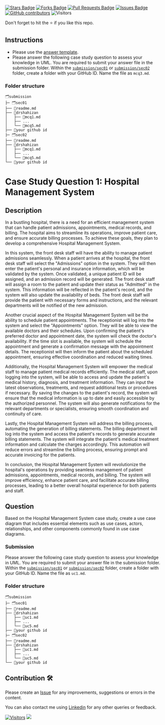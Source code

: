 <a href="https://github.com/drshahizan/software-engineering/stargazers"><img src="https://img.shields.io/github/stars/drshahizan/software-engineering" alt="Stars Badge"/></a>
<a href="https://github.com/drshahizan/software-engineering/network/members"><img src="https://img.shields.io/github/forks/drshahizan/software-engineering" alt="Forks Badge"/></a>
<a href="https://github.com/drshahizan/software-engineering/pulls"><img src="https://img.shields.io/github/issues-pr/drshahizan/software-engineering" alt="Pull Requests Badge"/></a>
<a href="https://github.com/drshahizan/software-engineering"><img src="https://img.shields.io/github/issues/drshahizan/software-engineering" alt="Issues Badge"/></a>
<a href="https://github.com/drshahizan/software-engineering/graphs/contributors"><img alt="GitHub contributors" src="https://img.shields.io/github/contributors/drshahizan/software-engineering?color=2b9348"></a>
![Visitors](https://api.visitorbadge.io/api/visitors?path=https%3A%2F%2Fgithub.com%2Fdrshahizan%2Fsoftware-engineering&labelColor=%23d9e3f0&countColor=%23697689&style=flat)

Don't forget to hit the :star: if you like this repo.

## Instructions
- Please use the [answer template](temp_struc.md).
- Please answer the following case study question to assess your knowledge in UML. You are required to submit your answer file in the submission folder. Within the [`submission/sec01`](../submission/sec01) or [`submission/sec02`](../submission/sec02) folder, create a folder with your GitHub ID. Name the file as `mcq3.md`.

### Folder structure

```
🗂️submission
├─ 🗂️sec01
├── 📄readme.md
├── 📁drshahizan
│   ├── 📄mcq1.md
│   ├── ...
│   └── 📄mcq5.md
├── 📁your github id
├─ 🗂️sec02
├── 📄readme.md
├── 📁drshahizan
│   ├── 📄mcq1.md
│   ├── ...
│   └── 📄mcq5.md
└── 📁your github id
```

# Case Study Question 1: Hospital Management System

## Description
In a bustling hospital, there is a need for an efficient management system that can handle patient admissions, appointments, medical records, and billing. The hospital aims to streamline its operations, improve patient care, and ensure accurate billing processes. To achieve these goals, they plan to develop a comprehensive Hospital Management System.

In this system, the front desk staff will have the ability to manage patient admissions seamlessly. When a patient arrives at the hospital, the front desk staff will select the "Admissions" option in the system. They will then enter the patient's personal and insurance information, which will be validated by the system. Once validated, a unique patient ID will be assigned, and an admission record will be generated. The front desk staff will assign a room to the patient and update their status as "Admitted" in the system. This information will be reflected in the patient's record, and the system will also update the availability of beds. The front desk staff will provide the patient with necessary forms and instructions, and the relevant departments will be notified of the new admission.

Another crucial aspect of the Hospital Management System will be the ability to schedule patient appointments. The receptionist will log into the system and select the "Appointments" option. They will be able to view the available doctors and their schedules. Upon confirming the patient's preferred doctor and appointment date, the system will check the doctor's availability. If the time slot is available, the system will schedule the appointment and generate a confirmation message with the appointment details. The receptionist will then inform the patient about the scheduled appointment, ensuring effective coordination and reduced waiting times.

Additionally, the Hospital Management System will empower the medical staff to manage patient medical records efficiently. The medical staff, upon logging into the system, will be able to access and update the patient's medical history, diagnosis, and treatment information. They can input the latest observations, treatments, and request additional tests or procedures if necessary. By saving the changes to the patient's record, the system will ensure that the medical information is up to date and easily accessible by the authorized personnel. The system will also generate notifications for the relevant departments or specialists, ensuring smooth coordination and continuity of care.

Lastly, the Hospital Management System will address the billing process, automating the generation of billing statements. The billing department will log into the system and access the patient's records to generate accurate billing statements. The system will integrate the patient's medical treatment information and calculate the charges accordingly. This automation will reduce errors and streamline the billing process, ensuring prompt and accurate invoicing for the patients.

In conclusion, the Hospital Management System will revolutionize the hospital's operations by providing seamless management of patient admissions, appointments, medical records, and billing. The system will improve efficiency, enhance patient care, and facilitate accurate billing processes, leading to a better overall hospital experience for both patients and staff.

## Question
Based on the Hospital Management System case study, create a use case diagram that includes essential elements such as use cases, actors, relationships, and other components commonly found in use case diagrams.

### Submission
Please answer the following case study question to assess your knowledge in UML. You are required to submit your answer file in the submission folder. Within the [`submission/sec01`](../submission/sec01) or [`submission/sec02`](../submission/sec02) folder, create a folder with your GitHub ID. Name the file as `uc1.md`.

### Folder structure

```
🗂️submission
├─ 🗂️sec01
├── 📄readme.md
├── 📁drshahizan
│   ├── 📄uc1.md
│   ├── ...
│   └── 📄uc5.md
├── 📁your github id
├─ 🗂️sec02
├── 📄readme.md
├── 📁drshahizan
│   ├── 📄uc1.md
│   ├── ...
│   └── 📄uc5.md
└── 📁your github id
```

## Contribution 🛠️
Please create an [Issue](https://github.com/drshahizan/software-engineering/issues) for any improvements, suggestions or errors in the content.

You can also contact me using [Linkedin](https://www.linkedin.com/in/drshahizan/) for any other queries or feedback.

[![Visitors](https://api.visitorbadge.io/api/visitors?path=https%3A%2F%2Fgithub.com%2Fdrshahizan&labelColor=%23697689&countColor=%23555555&style=plastic)](https://visitorbadge.io/status?path=https%3A%2F%2Fgithub.com%2Fdrshahizan)
![](https://hit.yhype.me/github/profile?user_id=81284918)
